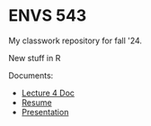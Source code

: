 # ENVS 543

My classwork repository for fall '24.

New stuff in R



Documents:

 - [Lecture 4 Doc](https://kyleighj.github.io/ENVS543/Lecture4Doc.html)
 - [Resume](https://kyleighj.github.io/ENVS543/Markdown/KyleighResume.html)
 - [Presentation](https://kyleighj.github.io/ENVS543/Markdown/KyleighPresentation1.html)